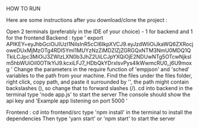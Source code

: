 HOW TO RUN 

Here are some instructions after you download/clone the project :

Open 2 terminals (preferably in the IDE of your choice) - 1 for backend and 1 for the frontend 
Backend : 
type ' export APIKEY=eyJhbGciOiJIUzI1NiIsInR5cCI6IkpXVCJ9.eyJzdWIiOiJkaWQ6ZXRocjoweDUxMjMzOTg4RDI5YmI1MUYzNzZiMDZlZjZGRGQxNTM3NmU0MDQ1QTkiLCJpc3MiOiJ3ZWIzLXN0b3JhZ2UiLCJpYXQiOjE2NDUwNTg5OTcwNjksIm5hbWUiOiI0OTlkYiJ9.kcxiLFJ7_HDbQkYDrxIsvPys4lkWwmcRU0_j6U9moxg '
Change the parameters in the require function of 'empjson' and 'sched' variables to the path from your machine. Find the files under the files folder, right click, copy path, and paste it surrounded by '', the path might contain backslashes (\), so change that to forward slashes (/).
cd into backend in the terminal
type 'node app.js' to start the server
The console should show the api key and 'Example app listening on port 5000 '

Frontend : 
cd into frontend/src 
type 'npm install' in the terminal to install the dependencies
Then type 'yarn start' or 'npm start' to start the server